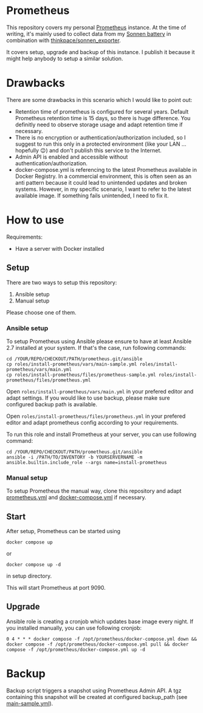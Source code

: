 # Prometheus

This repository covers my personal [Prometheus](https://prometheus.io) instance. At the time of writing, it's mainly used to collect data from my [Sonnen battery](https://sonnen.de) in combination with [thinkpace/sonnen_exporter](https://github.com/thinkpace/sonnen_exporter).

It covers setup, upgrade and backup of this instance. I publish it because it might help anybody to setup a similar solution.

# Drawbacks

There are some drawbacks in this scenario which I would like to point out:

* Retention time of prometheus is configured for several years. Default Prometheus retention time is 15 days, so there is huge difference. You definitly need to observe storage usage and adapt retention time if necessary.
* There is no encryption or authentication/authorization included, so I suggest to run this only in a protected environment (like your LAN ... hopefully 😉) and don't publish this service to the Internet.
* Admin API is enabled and accessible without authentication/authorization.
* docker-compose.yml is referencing to the latest Prometheus available in Docker Registry. In a commercial environment, this is often seen as an anti pattern because it could lead to unintended updates and broken systems. However, in my specific scenario, I want to refer to the latest available image. If something fails unintended, I need to fix it.

# How to use

Requirements:

* Have a server with Docker installed

## Setup

There are two ways to setup this repository:

1. Ansible setup
1. Manual setup

Please choose one of them.

### Ansible setup

To setup Prometheus using Ansible please ensure to have at least Ansible 2.7 installed at your system. If that's the case, run following commands:

```
cd /YOUR/REPO/CHECKOUT/PATH/prometheus.git/ansible
cp roles/install-prometheus/vars/main-sample.yml roles/install-prometheus/vars/main.yml
cp roles/install-prometheus/files/prometheus-sample.yml roles/install-prometheus/files/prometheus.yml
```

Open `roles/install-prometheus/vars/main.yml` in your prefered editor and adapt settings. If you would like to use backup, please make sure configured backup path is available.

Open `roles/install-prometheus/files/prometheus.yml` in your prefered editor and adapt prometheus config according to your requirements.

To run this role and install Prometheus at your server, you can use following command:

```
cd /YOUR/REPO/CHECKOUT/PATH/prometheus.git/ansible
ansible -i /PATH/TO/INVENTORY -b YOURSERVERNAME -m ansible.builtin.include_role --args name=install-prometheus
```

### Manual setup

To setup Prometheus the manual way, clone this repository and adapt [prometheus.yml](/prometheus.yml) and [docker-compose.yml](/docker-compose.yml) if necessary.

## Start

After setup, Prometheus can be started using

```
docker compose up
```

or 

```
docker compose up -d
```

in setup directory.

This will start Prometheus at port 9090.

## Upgrade

Ansible role is creating a cronjob which updates base image every night. If you installed manually, you can use following cronjob:

```
0 4 * * * docker compose -f /opt/prometheus/docker-compose.yml down && docker compose -f /opt/prometheus/docker-compose.yml pull && docker compose -f /opt/prometheus/docker-compose.yml up -d
```

# Backup

Backup script triggers a snapshot using Prometheus Admin API. A tgz containing this snapshot will be created at configured backup_path (see [main-sample.yml](/ansible/roles/install-prometheus/vars/main-sample.yml)).

